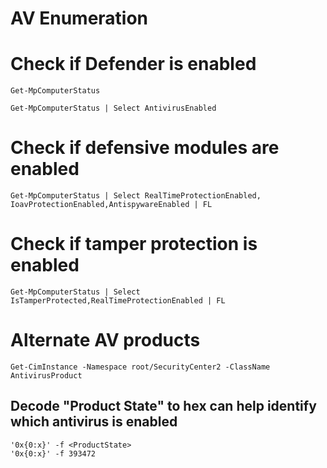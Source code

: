 # AV Enumeration

# Check if Defender is enabled

    Get-MpComputerStatus

    Get-MpComputerStatus | Select AntivirusEnabled

# Check if defensive modules are enabled

    Get-MpComputerStatus | Select RealTimeProtectionEnabled, IoavProtectionEnabled,AntispywareEnabled | FL

# Check if tamper protection is enabled

    Get-MpComputerStatus | Select IsTamperProtected,RealTimeProtectionEnabled | FL

# Alternate AV products

    Get-CimInstance -Namespace root/SecurityCenter2 -ClassName AntivirusProduct

## Decode "Product State" to hex can help identify which antivirus is enabled

    '0x{0:x}' -f <ProductState>
    '0x{0:x}' -f 393472
